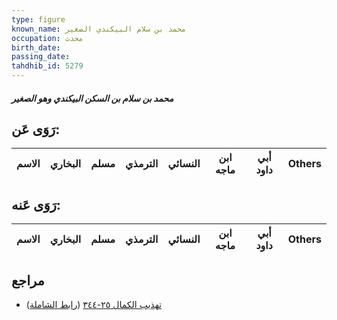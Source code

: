 ```yaml
---
type: figure
known_name: محمد بن سلام البيكندي الصغير
occupation: محدث
birth_date:
passing_date:
tahdhib_id: 5279
---
```

##### محمد بن سلام بن السكن البيكندي وهو الصغير

## رَوَى عَن:
| الاسم | البخاري | مسلم | الترمذي | النسائي | ابن ماجه | أبي داود | Others |
| ----- | ------- | ---- | ------- | ------- | -------- | -------- | ------ |
## رَوَى عَنه:
| الاسم | البخاري | مسلم | الترمذي | النسائي | ابن ماجه | أبي داود | Others |
| ----- | ------- | ---- | ------- | ------- | -------- | -------- | ------ |
## مراجع
- [تهذيب الكمال ٢٥-٣٤٤](obsidian://open?vault=Tahdhib-al-Kamal&file=Figures/٥٢٧٩-محمد%20بن%20سلام%20بن%20السكن%20البيكندي%20وهو%20الصغير) ([رابط الشاملة](https://shamela.ws/book/3722/13437))
